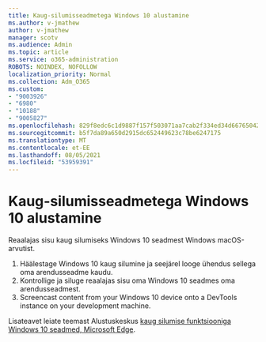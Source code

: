 ```yaml
---
title: Kaug-silumisseadmetega Windows 10 alustamine
ms.author: v-jmathew
author: v-jmathew
manager: scotv
ms.audience: Admin
ms.topic: article
ms.service: o365-administration
ROBOTS: NOINDEX, NOFOLLOW
localization_priority: Normal
ms.collection: Adm_O365
ms.custom:
- "9003926"
- "6980"
- "10188"
- "9005827"
ms.openlocfilehash: 829f8edc6c1d9887f157f503071aa7cab2f334ed34d66765042a42a4d7d97113
ms.sourcegitcommit: b5f7da89a650d2915dc652449623c78be6247175
ms.translationtype: MT
ms.contentlocale: et-EE
ms.lasthandoff: 08/05/2021
ms.locfileid: "53959391"
---
```

# <a name="get-started-with-remotely-debugging-windows-10-devices"></a>Kaug-silumisseadmetega Windows 10 alustamine

Reaalajas sisu kaug silumiseks Windows 10 seadmest Windows macOS-arvutist.

1. Häälestage Windows 10 kaug silumine ja seejärel looge ühendus sellega oma arendusseadme kaudu.
2. Kontrollige ja siluge reaalajas sisu oma Windows 10 seadmes oma arendusseadmest.
3. Screencast content from your Windows 10 device onto a DevTools instance on your development machine.

Lisateavet leiate teemast Alustuskeskus [kaug silumise funktsiooniga Windows 10 seadmed, Microsoft Edge](https://go.microsoft.com/fwlink/?linkid=2142172).
